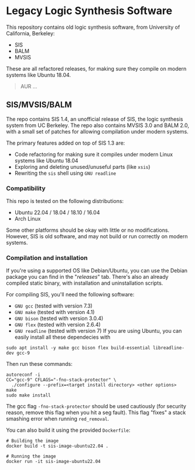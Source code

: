# Legacy Logic Synthesis Software

This repository contains old logic synthesis software, from University of California, Berkeley:
- SIS
- BALM
- MVSIS

These are all refactored releases, for making sure they compile on modern systems like Ubuntu 18.04.

> AUR ...

## SIS/MVSIS/BALM

The repo contains SIS 1.4, an unofficial release of SIS, the logic synthesis
system from UC Berkeley. The repo also contains MVSIS 3.0 and BALM 2.0, with a
small set of patches for allowing compilation under modern systems.

The primary features added on top of SIS 1.3 are:
- Code refactoring for making sure it compiles under modern Linux systems like Ubuntu 18.04
- Exploring and deleting unused/unuseful parts (like `xsis`)
- Rewriting the `sis` shell using `GNU readline`

### Compatibility

This repo is tested on the following distributions:
  - Ubuntu 22.04 / 18.04 / 18.10 / 16.04
  - Arch Linux

Some other platforms should be okay with little or no modifications.  However,
SIS is old software, and may not build or run correctly on modern systems.

### Compilation and installation

If you're using a supported OS like Debian/Ubuntu, you can use the Debian
package you can find in the "_releases_" tab.  There's also an already compiled
static binary, with installation and uninstallation scripts.

For compiling SIS, you'll need the following software:
- `GNU gcc` (tested with version 7.3)
- `GNU make` (tested with version 4.1)
- `GNU bison` (tested with version 3.0.4)
- `GNU flex` (tested with version 2.6.4)
- `GNU readline` (tested with version 7)
If you are using Ubuntu, you can easily install all these dependecies with
```shell
sudo apt install -y make gcc bison flex build-essential libreadline-dev gcc-9
```

Then run these commands:

```shell
autoreconf -i
CC="gcc-9" CFLAGS="-fno-stack-protector" \
  ./configure --prefix=<target install directory> <other options>
make
sudo make install
```

The gcc flag `-fno-stack-protector` should be used cautiously (for security
reason, remove this flag when you hit a seg fault). This flag "fixes" a stack
smashing error when running `red_removal`. 

You can also build it using the provided `Dockerfile`:

```shell
# Building the image
docker build -t sis-image-ubuntu22.04 .

# Running the image
docker run -it sis-image-ubuntu22.04
```
